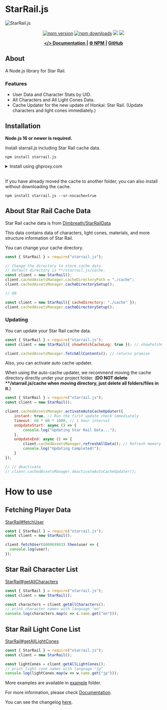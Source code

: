 # StarRail.js

![StarRail.js](https://github.com/yuko1101/starrail.js/blob/main/docs/static/img/starrail-social-card.png?raw=true)

<div align="center">
	<p>
		<a href="https://www.npmjs.com/package/starrail.js"><img src="https://img.shields.io/npm/v/starrail.js.svg?maxAge=3600" alt="npm version" /></a>
		<a href="https://www.npmjs.com/package/starrail.js"><img src="https://img.shields.io/npm/dt/starrail.js.svg?maxAge=3600" alt="npm downloads" /></a>
		<a href="https://github.com/yuko1101/starrail.js/actions/workflows/codeql.yml"><img src="https://github.com/yuko1101/starrail.js/actions/workflows/codeql.yml/badge.svg"/></a>
    	<a href="https://github.com/yuko1101/starrail.js/blob/main/LICENSE"><img src="https://img.shields.io/badge/License-MIT-yellow.svg"/></a>
	</p>
</div>

<div align="center">
    <a href="https://starrail.vercel.app/docs/api/StarRail">
        <b>&lt;/&gt; Documentation</b>
    </a>
    <b> | </b>
    <a href="https://www.npmjs.com/package/starrail.js">
        <b>⚙ NPM</b>
    </a>
    <b> | </b>
    <i class="fab fa-github"></i>
    <a href="https://github.com/yuko1101/starrail.js">
        <b> GitHub</b>
    </a>
</div>

## About

A Node.js library for Star Rail.

### Features
- User Data and Character Stats by UID.
- All Characters and All Light Cones Data.
- Cache Updater for the new update of Honkai: Star Rail. (Update characters and light cones immediately.)


## Installation

**Node.js 16 or newer is required.**

Install starrail.js including Star Rail cache data.
```sh-session
npm install starrail.js
```
<details>
    <summary>Install using ghproxy.com</summary>
    
    npm install starrail.js --sr-ghproxy=true
</details>
<br/>

If you have already moved the cache to another folder, you can also install without downloading the cache.
```sh-session
npm install starrail.js --sr-nocache=true
```

## About Star Rail Cache Data
Star Rail cache data is from [Dimbreath/StarRailData](https://github.com/Dimbreath/StarRailData)

This data contains data of characters, light cones, materials, and more structure information of Star Rail.

You can change your cache directory.
```js
const { StarRail } = require("starrail.js");

// Change the directory to store cache data.
// Default directory is **/starrail.js/cache.
const client = new StarRail();
client.cachedAssetsManager.cacheDirectoryPath = "./cache";
client.cachedAssetsManager.cacheDirectorySetup();

// OR

const client = new StarRail({ cacheDirectory: "./cache" });
client.cachedAssetsManager.cacheDirectorySetup();

```

### Updating

You can update your Star Rail cache data.
```js
const { StarRail } = require("starrail.js");
const client = new StarRail({ showFetchCacheLog: true }); // showFetchCacheLog is true by default

client.cachedAssetsManager.fetchAllContents(); // returns promise
```


Also, you can activate auto cache updater.

When using the auto-cache updater, we recommend moving the cache directory directly under your project folder. (**DO NOT delete \*\*/starrail.js/cache when moving directory, just delete all folders/files in it.**)

```js
const { StarRail } = require("starrail.js");
const client = new StarRail();

client.cachedAssetsManager.activateAutoCacheUpdater({
    instant: true, // Run the first update check immediately
    timeout: 60 * 60 * 1000, // 1 hour interval
    onUpdateStart: async () => {
        console.log("Updating Star Rail Data...");
    },
    onUpdateEnd: async () => {
        client.cachedAssetsManager.refreshAllData(); // Refresh memory
        console.log("Updating Completed!");
    }
});

// // deactivate
// client.cachedAssetsManager.deactivateAutoCacheUpdater();
```

# How to use

## Fetching Player Data
[StarRail#fetchUser](https://starrail.vercel.app/docs/api/StarRail#fetchUser)
```js
const { StarRail } = require("starrail.js");
const client = new StarRail();

client.fetchUser(800069903).then(user => {
  console.log(user);
});
```

## Star Rail Character List
[StarRail#getAllCharacters](https://starrail.vercel.app/docs/api/StarRail#getAllCharacters)
```js
const { StarRail } = require("starrail.js");
const client = new StarRail();

const characters = client.getAllCharacters();
// print character names with language "en"
console.log(characters.map(c => c.name.get("en")));
```

## Star Rail Light Cone List
[StarRail#getAllLightCones](https://starrail.vercel.app/docs/api/StarRail#getAllLightCones)
```js
const { StarRail } = require("starrail.js");
const client = new StarRail();

const lightCones = client.getAllLightCones();
// print light cone names with language "jp"
console.log(lightCones.map(w => w.name.get("jp")));
```

More examples are available in [example](https://github.com/yuko1101/starrail.js/tree/main/example) folder.

For more information, please check [Documentation](https://starrail.vercel.app/docs/api/StarRail).

You can see the changelog [here](https://github.com/yuko1101/starrail.js/blob/main/CHANGELOG.md).
